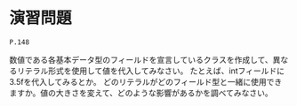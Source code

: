 
演習問題
========

`P.148`

数値である各基本データ型のフィールドを宣言しているクラスを作成して、異なるリテラル形式を使用して値を代入してみなさい。
たとえば、intフィールドに3.5fを代入してみるとか。
どのリテラルがどのフィールド型と一緒に使用できますか。値の大きさを変えて、どのような影響があるかを調べてみなさい。
